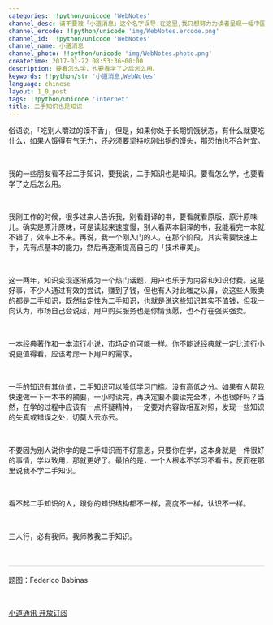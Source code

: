```yaml
---
categories: !!python/unicode 'WebNotes'
channel_desc: 请不要被「小道消息」这个名字误导.在这里,我只想努力为读者呈现一幅中国互联网的清明上河图.
channel_ercode: !!python/unicode 'img/WebNotes.ercode.png'
channel_id: !!python/unicode 'WebNotes'
channel_name: 小道消息
channel_photo: !!python/unicode 'img/WebNotes.photo.png'
createtime: 2017-01-22 08:53:36+00:00
description: 要看怎么学，也要看学了之后怎么用。
keywords: !!python/str '小道消息,WebNotes'
language: chinese
layout: 1_0_post
tags: !!python/unicode 'internet'
title: 二手知识也是知识
---
```

<div class="rich_media_content" id="js_content">
<p>
<inherit>
          俗语说，「吃别人嚼过的馍不香」，但是，如果你处于长期饥饿状态，有什么就要吃什么，如果人饿得有气无力，还必须要坚持吃刚出锅的馒头，那恐怕也不合时宜。
         </inherit>
<inherit>
<br/>
</inherit>
</p>
<p>
<inherit>
<br/>
</inherit>
</p>
<p>
         我的一些朋友看不起二手知识，要我说，二手知识也是知识。要看怎么学，也要看学了之后怎么用。
        </p>
<p>
<inherit>
<br/>
</inherit>
</p>
<p>
<inherit>
          我刚工作的时候，很多过来人告诉我，别看翻译的书，要看就看原版，原汁原味儿。确实是原汁原味，可是读起来速度慢，别人看两本翻译的书，我能看完一本就不错了，效率上不来。再说，我一个刚入门的人，在那个阶段，其实需要快速上手，先有点基本的能力，然后再逐渐提高自己的「技术审美」。
         </inherit>
<inherit>
<br/>
</inherit>
</p>
<p>
<inherit>
<br/>
</inherit>
</p>
<p>
         这一两年，知识变现逐渐成为一个热门话题，用户也乐于为内容和知识付费。这是好事，不少人通过有效的尝试，赚到了钱，但也有人对此嗤之以鼻，说这些人贩卖的都是二手知识，既然给定性为二手知识，也就是说这些知识其实不值钱，但我一向认为，市场自己会说话，用户购买服务也是你情我愿，也不存在强买强卖。
        </p>
<p>
<br/>
</p>
<p>
         一本经典著作和一本流行小说，市场定价可能一样。你不能说经典就一定比流行小说更值得看，应该考虑一下用户的需求。
        </p>
<p>
<br/>
</p>
<p>
         一手的知识有其价值，二手知识可以降低学习门槛。没有高低之分。如果有人帮我快速做一下一本书的摘要，一小时读完，再决定要不要读完全本，不也很好吗？当然，在学的过程中应该有一点怀疑精神，一定要对内容做相互对照，发现一些知识的失真或错误之处，切莫人云亦云。
        </p>
<p>
<br/>
</p>
<p>
         不要因为别人说你学的是二手知识而不好意思，只要你在学，这本身就是一件很好的事情，学以致用，那就更好了。最怕的是，一个人根本不学习不看书，反而在那里说我不学二手知识。
        </p>
<p>
<br/>
</p>
<p>
         看不起二手知识的人，跟你的知识结构都不一样，高度不一样，认识不一样。
        </p>
<p>
<br/>
</p>
<p>
         三人行，必有我师。我师教我二手知识。
        </p>
<p>
<br/>
</p>
<hr style="margin-top: 1em; margin-bottom: 1em; white-space: normal; font-family: Lato, Helvetica, Arial, freesans, clean, sans-serif; border-right-width: 0px; border-bottom-width: 0px; border-left-width: 0px; border-top-style: solid; border-top-color: rgb(234, 234, 234); height: 1px; color: rgb(51, 51, 51); font-size: 16px; max-width: 100% !important; box-sizing: border-box !important; word-wrap: break-word !important;"/>
<p>
         题图：Federico Babinas
        </p>
<p>
<br/>
</p>
<p>
<a data_ue_src="http://mp.weixin.qq.com/s?__biz=MjM5ODIyMTE0MA==&amp;mid=2650968631&amp;idx=2&amp;sn=c6e7d164beba9b795829789fa022a8b6&amp;chksm=bd38360c8a4fbf1a885d6f4e8f2cf66812fd07da1319c5e8bd9bf495591c8bc4226dcbb2381b&amp;scene=21#wechat_redirect" href="http://mp.weixin.qq.com/s?__biz=MjM5ODIyMTE0MA==&amp;mid=2650968631&amp;idx=2&amp;sn=c6e7d164beba9b795829789fa022a8b6&amp;chksm=bd38360c8a4fbf1a885d6f4e8f2cf66812fd07da1319c5e8bd9bf495591c8bc4226dcbb2381b&amp;scene=21#wechat_redirect" target="_blank">
          小道通讯 开放订阅
         </a>
<br/>
</p>
</div>